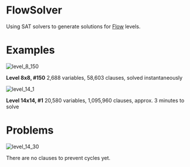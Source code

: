 FlowSolver
==========

Using SAT solvers to generate solutions for [Flow](https://play.google.com/store/apps/details?id=com.bigduckgames.flow&hl=en) levels.

Examples
========

![level_8_150](https://raw.github.com/lacop/FlowSolver/master/levels/flow_free_8_8_150.sol.png)

**Level 8x8, #150** 2,688 variables, 58,603 clauses, solved instantaneously

![level_14_1](https://raw.github.com/lacop/FlowSolver/master/levels/flow_free_14_14_1.sol.png)

**Level 14x14, #1** 20,580 variables, 1,095,960 clauses, approx. 3 minutes to solve

Problems
========
![level_14_30](https://raw.github.com/lacop/FlowSolver/master/levels/flow_free_14_14_30.sol.png)

There are no clauses to prevent cycles yet.
